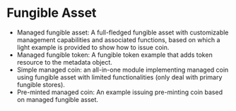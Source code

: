 # Fungible Asset

* Managed fungible asset: A full-fledged fungible asset with customizable management capabilities and associated functions, based on which a light example is provided to show how to issue coin.
* Managed fungible token: A fungible token example that adds token resource to the metadata object.
* Simple managed coin: an all-in-one module implementing managed coin using fungible asset with limited functionalities (only deal with primary fungible stores).
* Pre-minted managed coin: An example issuing pre-minting coin based on managed fungible asset.